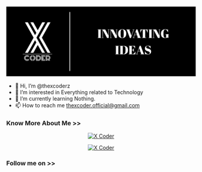 <p align="center"><a href="http://xcoderz.web.app">
<img title="The X Coder" src="https://raw.githubusercontent.com/thexcoderz/thexcoderz/main/banner.jpg" alt="The X Coder"/>
</a></p>

 - 👋 Hi, I’m @thexcoderz
 - 👀 I’m interested in Everything related to Technology
 - 📖 I’m currently learning Nothing.
 - 📫 How to reach me thexcoder.official@gmail.com

### Know More About Me >>
<p align="center"><a href="https://github.com/thexcoderz"><img title="X Coder" src="https://github-readme-stats.vercel.app/api?username=thexcoderz&show_icons=true&include_all_commits=true&theme=radical&cache_seconds=3200"></a>
</p>
<p align="center">
<a href="https://github.com/thexcoderz"><img title="X Coder" src="https://github-readme-stats.vercel.app/api/top-langs/?username=thexcoderz&layout=compact"></a>
</p>

### Follow me on >>

<!---
thexcoderz/thexcoderz is a ✨ special ✨ repository because its `README.md` (this file) appears on your GitHub profile.
You can click the Preview link to take a look at your changes.
--->

